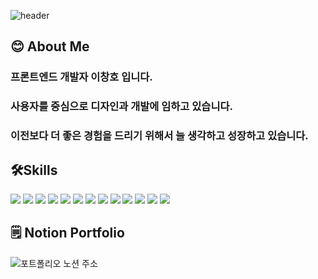 
![header](https://capsule-render.vercel.app/api?type=venom&color=gradient&customColorList=0,2,2,5,30&height=300&section=header&fontColor=100:1e1e1e&text=ChangHo%20Lee&fontSize=90)


<div>
<!--Body-->
  
## 😊 About Me<br/>
  
### 프론트엔드 개발자 이창호 입니다.<br/>
### 사용자를 중심으로 디자인과 개발에 임하고 있습니다.<br/>
### 이전보다 더 좋은 경험을 드리기 위해서 늘 생각하고 성장하고 있습니다.<br/>

## 🛠️Skills<br/>
<img src="https://img.shields.io/badge/html5-E34F26?style=flat-square&logo=html5&logoColor=white"/>
<img src="https://img.shields.io/badge/css3-1572B6?style=flat-square&logo=css3&logoColor=white"/>
<img src="https://img.shields.io/badge/typescript-65ADF1?style=flat-square&logo=typescript&logoColor=white"/>
<img src="https://img.shields.io/badge/javascript-F7DF1E?style=flat-square&logo=javascript&logoColor=white"/>
<img src="https://img.shields.io/badge/react-61DAFB?style=flat-square&logo=react&logoColor=white"/>
<img src="https://img.shields.io/badge/nextdotjs-000000?style=flat-square&logo=nextdotjs&logoColor=white"/>
<img src="https://img.shields.io/badge/tailwindcss-06B6D4?style=flat-square&logo=tailwindcss&logoColor=white"/>
<img src="https://img.shields.io/badge/nodedotjs-5FA04E?style=flat-square&logo=nodedotjs&logoColor=white"/>
<img src="https://img.shields.io/badge/redux-764ABC?style=flat-square&logo=redux&logoColor=white"/>
<img src="https://img.shields.io/badge/figma-F24E1E?style=flat-square&logo=figma&logoColor=white"/>
<img src="https://img.shields.io/badge/supabase-3FCF8E?style=flat-square&logo=supabase&logoColor=white"/>
<img src="https://img.shields.io/badge/notion-000000?style=flat-square&logo=notion&logoColor=white"/>
<img src="https://img.shields.io/badge/blender-E87D0D?style=flat-square&logo=blender&logoColor=white"/>

## 🗒️ Notion Portfolio
![포트폴리오 노션 주소](https://www.notion.so/1ab64f129520807fb505f55059582dd4)

## 
</div>
